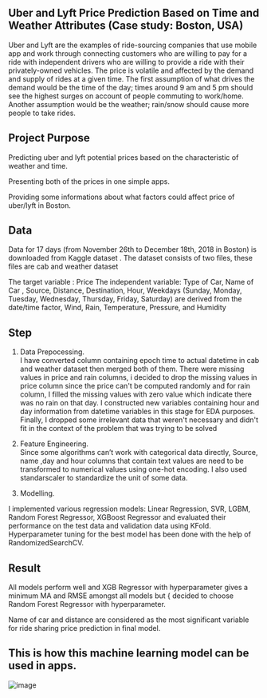 ##  Uber and Lyft Price Prediction Based on Time and Weather Attributes (Case study: Boston, USA)

Uber and Lyft are the examples of ride-sourcing companies that use mobile app and work through connecting customers who are willing to pay for a ride with independent drivers who are willing to provide a ride 
with their privately-owned vehicles. The price is volatile and affected by the demand and supply of rides at a given time. The first assumption of what drives the demand would be the time of the day; times around 9 am and 5 pm should see the highest surges on account of people commuting to work/home. Another assumption would be the weather; rain/snow should cause more people to take rides.

## Project Purpose
Predicting uber and lyft potential prices based on the characteristic of weather and time. 

Presenting both of the prices in one simple apps.

Providing some informations about what factors could affect price of uber/lyft in Boston.   



## Data

Data for 17 days (from  November  26th to  December 18th, 2018 in Boston) is downloaded from Kaggle dataset . The dataset consists of two files, these files are cab and weather dataset

The target variable : Price
The independent variable: Type of Car, Name of Car , Source, Distance,  Destination, Hour, Weekdays (Sunday, Monday, Tuesday, Wednesday, Thursday, Friday, Saturday) are derived from the date/time factor, Wind, Rain, Temperature, Pressure, and Humidity

## Step
1. Data Prepocessing.                                                                                                                      
I have converted column containing epoch time to actual datetime in cab and weather dataset then merged both of them. There were missing values in price and rain columns, i decided to drop the missing values in price column since the price can't be computed randomly and for rain column, I filled the missing values with zero value which indicate there was no rain on that day. 
I constructed new variables containing hour and day information from datetime variables in this stage for EDA purposes. Finally, I dropped some irrelevant data that weren't necessary and didn't fit in the context of the problem that was trying to be solved

2. Feature Engineering.  
Since some algorithms can’t work with categorical data directly, Source, name ,day and hour columns that contain text values are need to be transformed to numerical values using one-hot encoding. I also used standarscaler to standardize the unit of some data.

3. Modelling.

I implemented various regression models: Linear Regression, SVR, LGBM, Random Forest Regressor, XGBoost Regressor and evaluated their performance on the test data and validation data using KFold. Hyperparameter tuning for the best model has been done with the help of RandomizedSearchCV.

 
## Result

All models perform well and XGB Regressor with hyperparameter gives a minimum MA and RMSE amongst all models but { decided to choose Random Forest Regressor with hyperparameter. 


Name of car and distance are considered as the most significant variable for ride sharing price prediction in final model. 



##  This is how this machine learning model can be used in apps.
![image](https://user-images.githubusercontent.com/60774724/83336314-a4d2ba80-a2dc-11ea-8a9c-6879dd813030.png)





